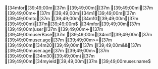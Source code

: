 [34mfor[39;49;00m[37m [39;49;00m([37m [39;49;00mi[37m [39;49;00m<-[37m [39;49;00m[34m1[39;49;00m[37m [39;49;00mto[37m [39;49;00m[34m10[39;49;00m[37m [39;49;00m)[37m[39;49;00m$
[34mfor[39;49;00m[37m [39;49;00m(user[37m [39;49;00m<-[37m [39;49;00muserBase[37m [39;49;00m[34mif[39;49;00m[37m [39;49;00muser.age[37m [39;49;00m>=[37m [39;49;00m[34m20[39;49;00m[37m [39;49;00m&&[37m [39;49;00muser.age[37m [39;49;00m<[37m [39;49;00m[34m30[39;49;00m)[37m [39;49;00m[34myield[39;49;00m[37m [39;49;00muser.name$

